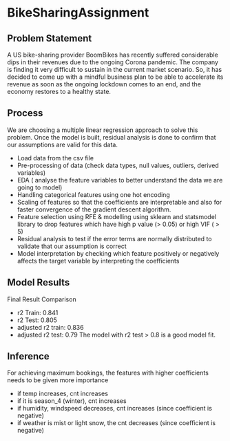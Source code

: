 # BikeSharingAssignment

## Problem Statement
A US bike-sharing provider BoomBikes has recently suffered considerable dips in their revenues due to the ongoing Corona pandemic. The company is finding it very difficult to sustain in the current market scenario. So, it has decided to come up with a mindful business plan to be able to accelerate its revenue as soon as the ongoing lockdown comes to an end, and the economy restores to a healthy state.

## Process
We are choosing a multiple linear regression approach to solve this problem. Once the model is built, residual analysis is done to confirm that our assumptions are valid for this data.
-	Load data from the csv file
-	Pre-processing of data (check data types, null values, outliers, derived variables)
-	EDA ( analyse the feature variables to better understand the data we are going to model)
-	Handling categorical features using one hot encoding
-	Scaling of features so that the coefficients are interpretable and also for faster convergence of the gradient descent algorithm.
-	Feature selection using RFE & modelling using sklearn and statsmodel library to drop features which have high p value (> 0.05) or high VIF ( > 5)
-	Residual analysis to test if the error terms are normally distributed to validate that our assumption is correct
-	Model interpretation by checking which feature positively or negatively affects the target variable by interpreting the coefficients

## Model Results
Final Result Comparison
- r2 Train: 0.841 
- r2 Test: 0.805
- adjusted r2 train: 0.836 
- adjusted r2 test: 0.79
The model with r2 test > 0.8 is a good model fit.

## Inference
For achieving maximum bookings, the features with higher coefficients needs to be given more importance
- if temp increases, cnt increases
- if it is season_4 (winter), cnt increases
- if humidity, windspeed decreases, cnt increases (since coefficient is negative)
- if weather is mist or light snow, the cnt decreases (since coefficient is negative)
